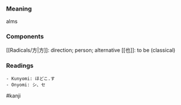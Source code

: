 ### Meaning

alms

### Components

[[Radicals/方|方]]: direction; person; alternative [[也]]: to be (classical)

### Readings

```
- Kunyomi: ほどこ.す
- Onyomi: シ、セ
```

#kanji